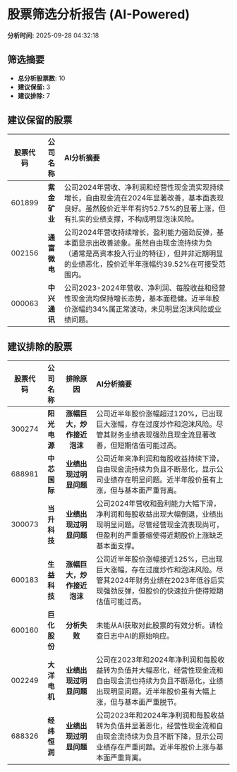# 股票筛选分析报告 (AI-Powered)

**分析时间:** 2025-09-28 04:32:18

## 筛选摘要

- **总分析股票数:** 10
- **建议保留:** 3
- **建议排除:** 7

## 建议保留的股票

| 股票代码 | 公司名称 | AI分析摘要 |
|:---:|:---:|:---|
| 601899 | **紫金矿业** | 公司2024年营收、净利润和经营性现金流实现持续增长，自由现金流在2024年显著改善，基本面表现良好。虽然股价近半年有约52.75%的显著上涨，但有扎实的业绩支撑，不构成明显泡沫风险。 |
| 002156 | **通富微电** | 公司2024年营收持续增长，盈利能力强劲反弹，基本面显示出改善迹象。虽然自由现金流持续为负（通常是高资本投入行业的特征），但并非近期明显的业绩恶化，股价近半年涨幅约39.52%在可接受范围内。 |
| 000063 | **中兴通讯** | 公司2023-2024年营收、净利润、每股收益和经营性现金流均保持增长态势，基本面稳健。近半年股价涨幅约34%属正常波动，未见明显泡沫风险或业绩问题。 |

## 建议排除的股票

| 股票代码 | 公司名称 | 排除原因 | AI分析摘要 |
|:---:|:---:|:---:|:---|
| 300274 | **阳光电源** | **涨幅巨大，炒作接近泡沫** | 公司近半年股价涨幅超过120%，已出现巨大涨幅，存在过度炒作和泡沫风险。尽管其财务业绩表现强劲且现金流显著改善，但短期估值可能过高。 |
| 688981 | **中芯国际** | **业绩出现过明显问题** | 公司近年来净利润和每股收益持续下滑，自由现金流持续为负且不断恶化，显示公司业绩存在明显问题。近半年股价虽有上涨，但与基本面严重背离。 |
| 300073 | **当升科技** | **业绩出现过明显问题** | 公司2024年营收和盈利能力大幅下滑，净利润和每股收益出现大幅倒退，业绩出现明显问题。尽管经营现金流表现尚可，但盈利的严重萎缩使得近期股价上涨缺乏基本面支撑。 |
| 600183 | **生益科技** | **涨幅巨大，炒作接近泡沫** | 公司近半年股价涨幅接近125%，已出现巨大涨幅，存在过度炒作和泡沫风险。尽管其2024年财务业绩在2023年低谷后实现强劲反弹，但股价的快速拉升使得短期估值可能过高。 |
| 600160 | **巨化股份** | **分析失败** | 未能从AI获取对此股票的有效分析。请检查日志中AI的原始响应。 |
| 002249 | **大洋电机** | **业绩出现过明显问题** | 公司在2023年和2024年净利润和每股收益转为负值并大幅恶化，经营性现金流和自由现金流也持续为负且不断恶化，业绩出现明显问题。近半年股价虽有大幅上涨，但与基本面严重脱节。 |
| 688326 | **经纬恒润** | **业绩出现过明显问题** | 公司2023年和2024年净利润和每股收益转为负值并显著恶化，经营性现金流和自由现金流持续为负且不断下降，显示公司业绩存在严重问题。近半年股价上涨与基本面严重背离。 |
